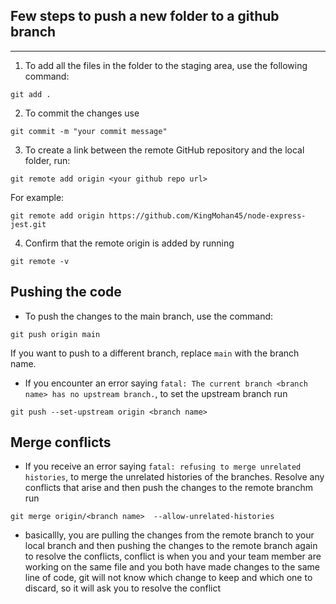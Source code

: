 ## Few steps to push a new folder to a github branch

---

1. To add all the files in the folder to the staging area, use the following command:
```
git add .
```


2. To commit the changes use
```
git commit -m "your commit message"
```


3. To create a link between the remote GitHub repository and the local folder, run:
```
git remote add origin <your github repo url>
```
For example:
```
git remote add origin https://github.com/KingMohan45/node-express-jest.git
```

4. Confirm that the remote origin is added by running 
```
git remote -v
````

## Pushing the code

- To push the changes to the main branch, use the command:
```
git push origin main
```
If you want to push to a different branch, replace `main` with the branch name.

- If you encounter an error saying `fatal: The current branch <branch name> has no upstream branch.`, to set the upstream branch run 
```
git push --set-upstream origin <branch name>
```

## Merge conflicts

- If you receive an error saying `fatal: refusing to merge unrelated histories`, to merge the unrelated histories of the branches. Resolve any conflicts that arise and then push the changes to the remote branchm run 
```
git merge origin/<branch name>  --allow-unrelated-histories
``` 

- basicallly, you are pulling the changes from the remote branch to your local branch and then pushing the changes to the remote branch again to resolve the conflicts, conflict is when you and your team member are working on the same file and you both have made changes to the same line of code, git will not know which change to keep and which one to discard, so it will ask you to resolve the conflict
